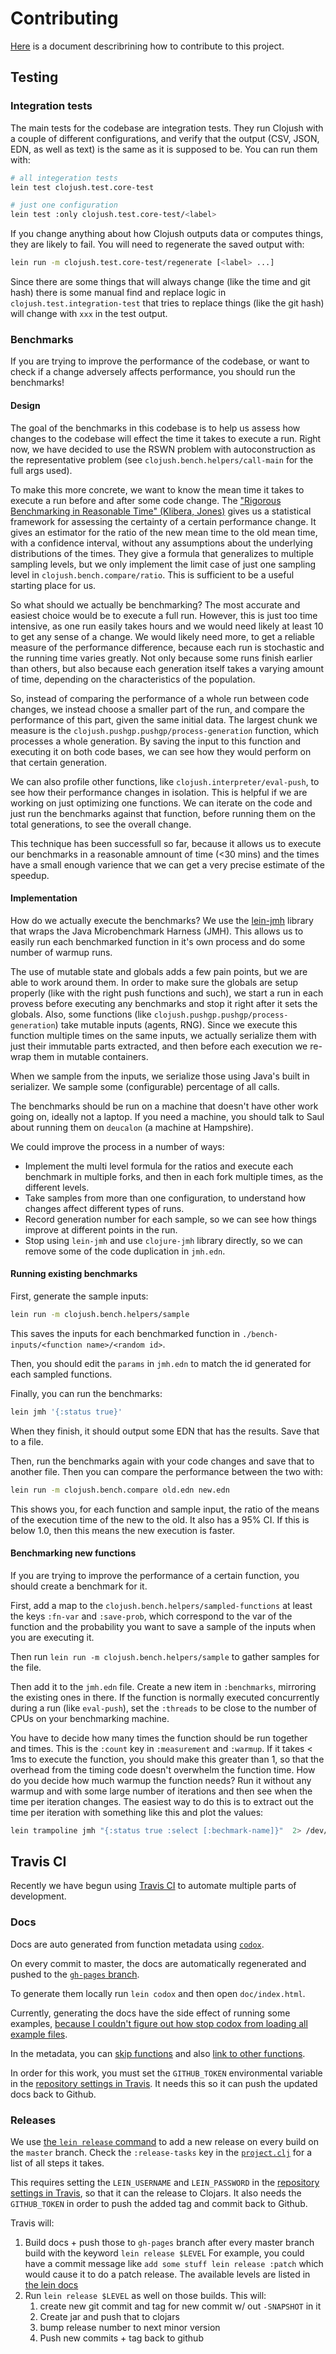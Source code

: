 # Contributing

[Here](https://gist.github.com/thelmuth/1361411) is a document describrining how
to contribute to this project.

## Testing


### Integration tests

The main tests for the codebase are integration tests. They run Clojush
with a couple of different configurations, and verify that the output (CSV, JSON,
EDN, as well as text) is the same as it is supposed to be. You can run them
with:

```bash
# all integeration tests
lein test clojush.test.core-test

# just one configuration
lein test :only clojush.test.core-test/<label>
```

If you change
anything about how Clojush outputs data or computes things, they are likely to
fail. You will need to regenerate the saved output with:

```bash
lein run -m clojush.test.core-test/regenerate [<label> ...]
```

Since there are some things that will always change (like the time and git hash)
there is some manual find and replace logic in `clojush.test.integration-test`
that tries to replace things (like the git hash) will change with `xxx` in the test output.

### Benchmarks

If you are trying to improve the performance of the codebase, or want to check if a change adversely affects performance,
you should run the benchmarks!

#### Design

The goal of the benchmarks in this codebase is to help us assess how changes to the codebase will effect the time it
takes to execute a run. Right now, we have decided to use the RSWN problem with autoconstruction as the representative
problem (see `clojush.bench.helpers/call-main` for the full args used).

To make this more concrete, we want to know the mean time it takes to execute a run before and after some code change.
The ["Rigorous Benchmarking in Reasonable Time" (Klibera, Jones)](https://kar.kent.ac.uk/33611/7/paper.pdf) gives us
a statistical framework for assessing the certainty of a certain performance change. It gives an estimator for the
ratio of the new mean time to the old mean time, with a confidence interval, without any assumptions about the underlying
distributions of the times. They give a formula that generalizes to multiple sampling levels, but we only implement
the limit case of just one sampling level in `clojush.bench.compare/ratio`. This is sufficient to be a useful starting
place for us.

So what should we actually be benchmarking? The most accurate and easiest choice would be to execute a full run.
However, this is just too time intensive, as one run easily takes hours and we would need likely at least 10 to 
get any sense of a change. We would likely need more, to get a reliable measure of the performance difference, because
each run is stochastic and the running time varies greatly. Not only because some runs finish earlier than others,
but also because each generation itself takes a varying amount of time, depending on the characteristics of the population.

So, instead of comparing the performance of a whole run between code changes, we instead choose a smaller part of the
run, and compare the performance of this part, given the same initial data. The largest chunk we measure is the 
`clojush.pushgp.pushgp/process-generation` function, which processes a whole generation. By saving the input
to this function and executing it on both code bases, we can see how they would perform on that certain generation.

We can also profile other functions, like `clojush.interpreter/eval-push`, to see how their performance changes
in isolation. This is helpful if we are working on just optimizing one functions. We can iterate on the code
and just run the benchmarks against that function, before running them on the total generations, to see the overall change.

This technique has been successfull so far, because it allows us to execute our benchmarks in a reasonable amnount of
time (<30 mins) and the times have a small enough varience that we can get a very precise estimate of the speedup.


#### Implementation

How do we actually execute the benchmarks? We use the [lein-jmh](https://github.com/jgpc42/lein-jmh) library
that wraps the Java Microbenchmark Harness (JMH). This allows us to easily run each benchmarked function in it's own
process and do some number of warmup runs.

The use of mutable state and globals adds a few pain points, but we are able to work around them. In order to make
sure the globals are setup properly (like with the right push functions and such), we start
a run in each provess before executing any benchmarks and stop it right after it sets the globals. Also, some functions
(like `clojush.pushgp.pushgp/process-generation`) take mutable inputs (agents, RNG). Since we execute this function
multiple times on the same inputs, we actually serialize them with just their immutable parts extracted, and then
before each execution we re-wrap them in mutable containers.

When we sample from the inputs, we serialize those using Java's built in serializer. We sample some (configurable)
percentage of all calls.

The benchmarks should be run on a machine that doesn't have other work going on, ideally not a laptop.
If you need a machine, you should talk to Saul about running them on `deucalon` (a machine at Hampshire).


We could improve the process in a number of ways:

* Implement the multi level formula for the ratios and execute each benchmark in multiple forks, and then in each
  fork multiple times, as the different levels.
* Take samples from more than one configuration, to understand how changes affect different types of runs.
* Record generation number for each sample, so we can see how things improve at different points in the run.
* Stop using `lein-jmh` and use `clojure-jmh` library directly, so we can remove some of the code duplication
  in `jmh.edn`. 

#### Running existing benchmarks

First, generate the sample inputs:

```bash
lein run -m clojush.bench.helpers/sample
```

This saves the inputs for each benchmarked function in `./bench-inputs/<function name>/<random id>`.

Then, you should edit the `params` in `jmh.edn` to match the id generated for each sampled functions.

Finally, you can run the benchmarks:

```bash
lein jmh '{:status true}'
```

When they finish, it should output some EDN that has the results. Save that to a file.

Then, run the benchmarks again with your code changes and save that to another file. Then you can 
compare the performance between the two with:

```bash
lein run -m clojush.bench.compare old.edn new.edn
```

This shows you, for each function and sample input, the ratio of the means of the execution time
of the new to the old. It also has a 95% CI. If this is below 1.0, then this means the new
execution is faster.

#### Benchmarking new functions

If you are trying to improve the performance of a certain function, you should create a benchmark for it.

First, add a map to the `clojush.bench.helpers/sampled-functions` at least the keys `:fn-var` and `:save-prob`, 
which correspond to the var of the function and the probability you want to save a sample of the inputs when you are
executing it.

Then run `lein run -m clojush.bench.helpers/sample` to gather samples for the file.

Then add it to the `jmh.edn` file. Create a new item in `:benchmarks`, mirroring the existing ones in there.
If the function is normally executed concurrently during a run (like `eval-push`), set the `:threads` to be close
to the number of CPUs on your benchmarking machine.

You have to decide how many times the function should be run together and times. This is the `:count` key in `:measurement`
and `:warmup`. If it takes < 1ms to execute the function, you should make this greater than 1, so that the overhead from
the timing code doesn't overwhelm the function time. How do you decide how much warmup the function needs?
Run it without any warmup and with some large number of iterations and then see when the time per iteration changes. The
easiest way to do this is to extract out the time per iteration with something like this and plot the values:

```bash
lein trampoline jmh "{:status true :select [:bechmark-name]}"  2> /dev/null | sed -ln 's/Iteration.*: \(.*\) ms\/op/\1/p'
```


## Travis CI

Recently we have begun using [Travis CI](travis-ci.org) to automate multiple
parts of development.

### Docs

Docs are auto generated from function metadata using
[`codox`](https://github.com/weavejester/codox).

On every commit to master, the docs are automatically regenerated and pushed
to the [`gh-pages` branch](http://lspector.github.io/Clojush/).

To generate them locally run `lein codox` and then open `doc/index.html`.

Currently, generating the docs have the side effect of running some examples,
[because I couldn't figure out how stop codox from loading all example files](https://github.com/weavejester/codox/issues/100).

In the metadata, you can [skip functions](https://github.com/weavejester/codox#metadata-options)
and also [link to other functions](https://github.com/weavejester/codox#docstring-formats).

In order for this work, you must set the `GITHUB_TOKEN` environmental variable
in the [repository settings in Travis](http://docs.travis-ci.com/user/environment-variables/#Defining-Variables-in-Repository-Settings).
It needs this so it can push the updated docs back to Github.

### Releases

We use [the `lein release` command](https://github.com/technomancy/leiningen/blob/master/doc/DEPLOY.md#releasing-simplified)
to add a new release on every build on the `master` branch. Check the
`:release-tasks` key in the [`project.clj`](./project.clj) for a list of
all steps it takes.

This requires setting the `LEIN_USERNAME` and `LEIN_PASSWORD` in
the [repository settings in Travis](http://docs.travis-ci.com/user/environment-variables/#Defining-Variables-in-Repository-Settings),
so that it can the release to Clojars. It also needs the `GITHUB_TOKEN`
in order to push the added tag and commit back to Github.

Travis will:

1. Build docs + push those to `gh-pages` branch after every master branch build with the keyword `lein release $LEVEL`
   For example, you could have a commit message like `add some stuff lein release :patch` which would cause it to do a patch release.
   The available levels are listed in [the lein docs](https://github.com/technomancy/leiningen/blob/stable/doc/DEPLOY.md#releasing-simplified)
2. Run `lein release $LEVEL` as well on those builds. This will:
    1. create new git commit and tag for new commit w/ out `-SNAPSHOT` in it
    2. Create jar and push that to clojars
    3. bump release number to next minor version
    4. Push new commits + tag back to github
